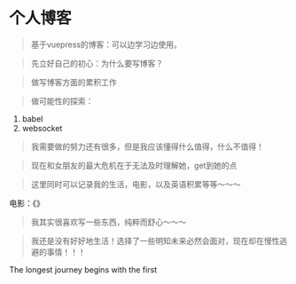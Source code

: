 # 个人博客

> 基于vuepress的博客：可以边学习边使用。

> 先立好自己的初心：为什么要写博客？

> 做写博客方面的累积工作

> 做可能性的探索：

1. babel
2. websocket

> 我需要做的努力还有很多，但是我应该懂得什么值得，什么不值得！

> 现在和女朋友的最大危机在于无法及时理解她，get到她的点

> 这里同时可以记录我的生活，电影，以及英语积累等等～～～

电影：《》

> 我其实很喜欢写一些东西，纯粹而舒心～～～

> 我还是没有好好地生活！选择了一些明知未来必然会面对，现在却在慢性逃避的事情！！！


The longest journey begins with the first